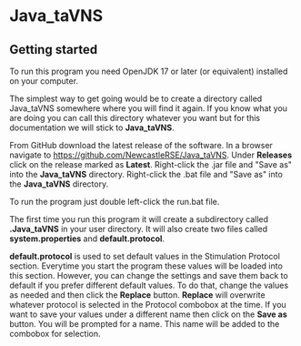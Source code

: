 # Java_taVNS

## Getting started

To run this program you need OpenJDK 17 or later (or equivalent) installed on 
your computer.

The simplest way to get going would be to create a directory called Java_taVNS 
somewhere where you will find it again. If you know what you are doing you can call this
directory whatever you want but for this documentation we will stick to
**Java_taVNS**.

From GitHub download the latest release of the software. In a browser navigate to
https://github.com/NewcastleRSE/Java_taVNS. Under **Releases** click on the release
marked as **Latest**. Right-click the .jar file and "Save as" into the 
**Java_taVNS** directory. Right-click the .bat file and "Save as" into the
**Java_taVNS** directory.

To run the program just double left-click the run.bat file.

The first time you run this program it will create a subdirectory called 
**.Java_taVNS** in your user directory. It will also create two files called
**system.properties** and **default.protocol**.

**default.protocol** is used to set default values in the Stimulation Protocol 
section. Everytime you start the program these values will be loaded into this 
section. However, you can change the settings and save them back to default if
you prefer different default values. To do that, change the values as needed
and then click the **Replace** button. **Replace** will overwrite whatever
protocol is selected in the Protocol combobox at the time. If you want to save
your values under a different name then click on the **Save as** button. You will
be prompted for a name. This name will be added to the combobox for selection.






